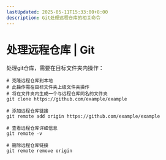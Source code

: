 ```yaml
---
lastUpdated: 2025-05-11T15:33:00+8:00
description: Git处理远程仓库的相关命令
---
```


# 处理远程仓库 | Git

处理git仓库，需要在目标文件夹内操作：

```shell
# 克隆远程仓库到本地
# 此操作需在目标文件夹上级文件夹操作
# 将在文件夹内生成一个与远程仓库同名的文件夹
git clone https://github.com/example/example

# 添加远程仓库链接
git remote add origin https://github.com/example/example

# 查看远程仓库详细信息
git remote -v

# 删除远程仓库链接
git remote remove origin
```
